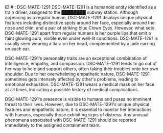 ID # : DSC-MATE-1291
DSC-MATE-1291 is a humanoid entity identified as a train driver, assigned to the ████████ subway station. Although appearing as a regular human, DSC-MATE-1291 displays unique physical features including distinctive spots around her face, especially around the nose and chin, and a pair of striking blue Clown Eyes. However, what sets DSC-MATE-1291 apart from regular humans is her purple lips that emit a faint glowing aura, visible even under well-lit conditions. DSC-MATE-1291 is usually seen wearing a tiara on her head, complemented by a jade earring on each ear.

DSC-MATE-1291's personality traits are an exceptional combination of intelligence, empathy, and compassion. DSC-MATE-1291 tends to go out of her way to help and support others, often taking their troubles onto her own shoulder. Due to her overwhelming empathetic nature, DSC-MATE-1291 sometimes gets intensely affected by other's problems, leading to emotional exhaustion. DSC-MATE-1291 wears a medical mask on her face at all times, indicating a possible history of medical complications.

DSC-MATE-1291's presence is visible to humans and poses no imminent threat to their lives. However, due to DSC-MATE-1291's unique physical features and empathetic nature, it is essential to monitor her interactions with humans, especially those exhibiting signs of distress. Any unusual phenomena associated with DSC-MATE-1291 should be reported immediately to the assigned containment team.